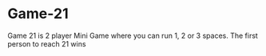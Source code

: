 # Game-21
Game 21 is 2 player Mini Game where you can run 1, 2 or 3 spaces. The first person to reach 21 wins
